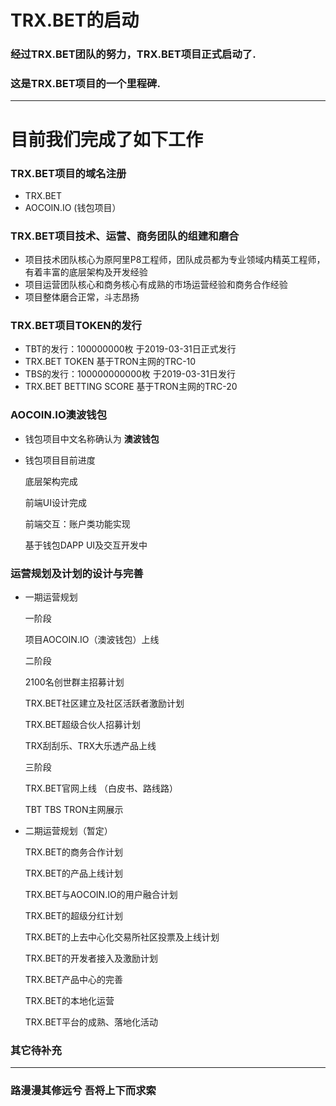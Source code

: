 # TRX.BET的启动
### 经过TRX.BET团队的努力，TRX.BET项目正式启动了.
### 这是TRX.BET项目的一个里程碑.

---

# 目前我们完成了如下工作
### TRX.BET项目的域名注册
* TRX.BET
* AOCOIN.IO  (钱包项目）
### TRX.BET项目技术、运营、商务团队的组建和磨合
* 项目技术团队核心为原阿里P8工程师，团队成员都为专业领域内精英工程师，有着丰富的底层架构及开发经验
* 项目运营团队核心和商务核心有成熟的市场运营经验和商务合作经验
* 项目整体磨合正常，斗志昂扬
### TRX.BET项目TOKEN的发行
* TBT的发行：100000000枚 于2019-03-31日正式发行
* TRX.BET TOKEN 基于TRON主网的TRC-10
* TBS的发行：100000000000枚 于2019-03-31日发行
* TRX.BET BETTING SCORE 基于TRON主网的TRC-20
### AOCOIN.IO澳波钱包
* 钱包项目中文名称确认为 **澳波钱包**
* 钱包项目目前进度

  底层架构完成

  前端UI设计完成
  
  前端交互：账户类功能实现
  
  基于钱包DAPP UI及交互开发中
  
### 运营规划及计划的设计与完善
* 一期运营规划

  一阶段
    
    项目AOCOIN.IO（澳波钱包）上线
  
  二阶段
    
    2100名创世群主招募计划
    
    TRX.BET社区建立及社区活跃者激励计划
  
    TRX.BET超级合伙人招募计划
    
    TRX刮刮乐、TRX大乐透产品上线
  
  三阶段
    
    TRX.BET官网上线 （白皮书、路线路）
  
    TBT TBS TRON主网展示
    
* 二期运营规划（暂定）
    
    TRX.BET的商务合作计划
    
    TRX.BET的产品上线计划
    
    TRX.BET与AOCOIN.IO的用户融合计划
    
    TRX.BET的超级分红计划
    
    TRX.BET的上去中心化交易所社区投票及上线计划

    TRX.BET的开发者接入及激励计划
    
    TRX.BET产品中心的完善
    
    TRX.BET的本地化运营
    
    TRX.BET平台的成熟、落地化活动
    
### 其它待补充

---

### 路漫漫其修远兮 吾将上下而求索

    
    
